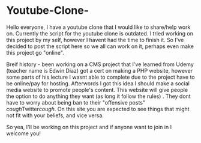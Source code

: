 # Youtube-Clone-
Hello everyone, I have a youtube clone that I would like to share/help work on. Currently the script for the youtube clone is outdated. I tried working on this project by my self, however I havent had the time to finish it. So I've decided to post the script here so we all can work on it, perhaps even make this project go "online".

Breif history - been working on a CMS project that I've learned from Udemy (teacher name is Edwin Diaz) got a cert on making a PHP website, however some parts of his lecture I wasnt able to complete due to the project have to be online/pay for hosting. Afterwords I got this idea I should make a social media website to promote people's content. This website will give people the option to do anything they want (as long it follow the rules) . They dont have to worry about being ban to their "offensive posts" *cough*Twitter*cough*. On this site you are expected to see things that might not fit with your beliefs, and vice versa.

So yea, I'll be working on this project and if anyone want to join in I welcome you!
